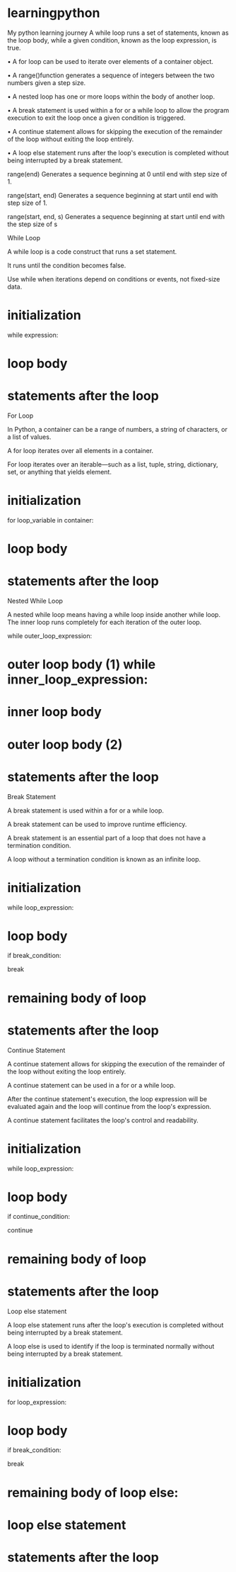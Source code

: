 # learningpython
My python learning journey
A while loop runs a set of statements, known as the loop body, while a given condition, known as the loop expression, is true.  

• A for loop can be used to iterate over elements of a container object.  

• A range()function generates a sequence of integers between the two numbers given a step size.  

• A nested loop has one or more loops within the body of another loop.  

• A break statement is used within a for or a while loop to allow the program execution to exit the loop once a given condition is triggered.  

• A continue statement allows for skipping the execution of the remainder of the loop without exiting the loop entirely.  

• A loop else statement runs after the loop's execution is completed without being interrupted by a break statement. 

 

 

 

 range(end)  Generates a sequence beginning at 0 until end with step size of 1.  

range(start, end) Generates a sequence beginning at start until end with step size of 1.  

range(start, end, s) Generates a sequence beginning at start until end with the step size of s 

 

While Loop 

 

 

  A while loop is a code construct that runs a set statement.  

It runs until the condition becomes false.  

Use while when iterations depend on conditions or events, not fixed-size data.   

 

 # initialization 

while expression:  

# loop body  

 

# statements after the loop  

 

 

For Loop 

 

 

 

 In Python, a container can be a range of numbers, a string of characters, or a list of values.  

 A for loop iterates over all elements in a container. 

For loop iterates over an iterable—such as a list, tuple, string, dictionary, set, or anything that yields element. 

 

 

# initialization  

for loop_variable in container:  

 

# loop body  

 

# statements after the loop 

 

 

 Nested While Loop 

 

 

A nested while loop means having a while loop inside another while loop. The inner loop runs completely for each iteration of the outer loop. 

 

 

while outer_loop_expression:  

# outer loop body (1) while inner_loop_expression:  

# inner loop body  

# outer loop body (2)  

 

# statements after the loop 

 

 

 

Break Statement 

 

 

A break statement is used within a for or a while loop. 

 A break statement can be used to improve runtime efficiency.  

 A break statement is an essential part of a loop that does not have a termination condition. 

 A loop without a termination condition is known as an infinite loop.  

 

 

 

# initialization  

while loop_expression:  

# loop body  

if break_condition:  

break  

# remaining body of loop  

 

# statements after the loop 

 

 

 

Continue Statement 

 

 A continue statement allows for skipping the execution of the remainder of the loop without exiting the loop entirely. 

A continue statement can be used in a for or a while loop.  

 After the continue statement's execution, the loop expression will be evaluated again and the loop will continue from the loop's expression.  

 A continue statement facilitates the loop's control and readability. 

 

 

 

# initialization  

while loop_expression:  

# loop body  

if continue_condition:  

continue  

# remaining body of loop  

 

# statements after the loop 

 

 

 

Loop else statement 

 

 A loop else statement runs after the loop's execution is completed without being interrupted by a break statement.  

 A loop else is used to identify if the loop is terminated normally without being interrupted by a break statement.  

 

 

 

# initialization  

for loop_expression:  

# loop body  

if break_condition:  

break  

# remaining body of loop else:  

# loop else statement  

 

 

# statements after the loop 
